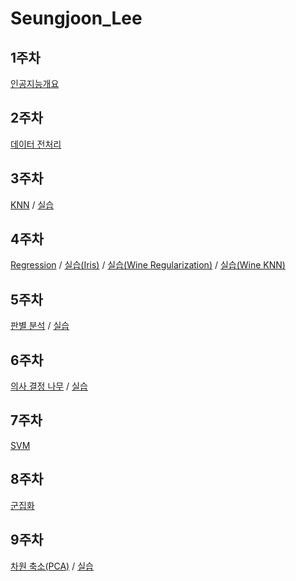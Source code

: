 # Seungjoon_Lee

## 1주차
 [인공지능개요](https://github.com/Sejong-Kaggle-Study-3rd/Seungjoon_Lee/blob/dfccd0f64bd8ce82a4303098436bc861e40fae96/1%EC%A3%BC%EC%B0%A8%20%EC%9D%B8%EA%B3%B5%EC%A7%80%EB%8A%A5%20%EA%B0%9C%EC%9A%94_210312_181641.pdf)

## 2주차
 [데이터 전처리](https://github.com/Sejong-Kaggle-Study-3rd/Seungjoon_Lee/blob/92d624df83a7673bd2d7a68bd393ee5bbbc0c00a/%EB%8D%B0%EC%9D%B4%ED%84%B0%20%EC%A0%84%EC%B2%98%EB%A6%AC.pdf)
 
## 3주차
 [KNN](https://github.com/Sejong-Kaggle-Study-3rd/Seungjoon_Lee/blob/3ad4a7c54d501231784d7fd123ac10d067c9dcd5/KNN.pdf) / [실습](https://github.com/Looma1116/Seungjoon_Lee/blob/a201319869604fae26ed166ec42a135a9729397f/w3_Iris.ipynb)

## 4주차
 [Regression](https://github.com/Sejong-Kaggle-Study-3rd/Seungjoon_Lee/blob/2035532519cf1aff8aa8bf423e75670d7e18e30c/%EB%A1%9C%EC%A7%80%EC%8A%A4%ED%8B%B1%ED%9A%8C%EA%B7%80%EB%B6%84%EB%A5%98.pdf) / [실습(Iris)](https://colab.research.google.com/drive/1X1hrdVDTknymwR1FqDrsorAF5XMs4-aF?usp=sharing) / [실습(Wine Regularization)](https://colab.research.google.com/drive/1fPExQByYyku7jKGexrIfzyNu9BVrQu6j?usp=sharing) / [실습(Wine KNN)](
https://github.com/Sejong-Kaggle-Study-3rd/Seungjoon_Lee/blob/a993c4a6f4ea6ef5dd11ba16eed10d5dc3e2d9a7/wine_KNN.ipynb)

## 5주차
 [판별 분석](https://github.com/Sejong-Kaggle-Study-3rd/Seungjoon_Lee/blob/a8d1d8c2d135613e5cfcd2b116c9e0a995f0199f/5%EC%A3%BC%EC%B0%A8%20%ED%8C%90%EB%B3%84%20%EB%B6%84%EC%84%9D.pdf)
/ [실습](https://github.com/Looma1116/Seungjoon_Lee/blob/3e9635065759a12e66b71f27106dd3d5c6eab299/w5_Iris_Discriminant_Analysis.ipynb)   

## 6주차
 [의사 결정 나무](https://github.com/Sejong-Kaggle-Study-3rd/Seungjoon_Lee/blob/87d5e95261a9c71bf3c6941bab85a19086cdbdec/6%EC%A3%BC%EC%B0%A8%20%EC%9D%98%EC%82%AC%20%EA%B2%B0%EC%A0%95%20%EB%82%98%EB%AC%B4.pdf) / [실습](https://github.com/Looma1116/Seungjoon_Lee/blob/37f2e78f5102f07c31064a177ff9ae7f8b0f2086/w6_Decision_Tree.ipynb)  
 
 ## 7주차
 [SVM](https://github.com/Looma1116/Kaggle-Study_Seungjoon_Lee/blob/5da2a659420cd5085788b9706f7c6e6b7e47e509/%EC%84%9C%ED%8F%AC%ED%8A%B8%20%EB%B2%A1%ED%84%B0%20%EB%A8%B8%EC%8B%A0.pdf)

## 8주차
[군집화](https://github.com/Looma1116/Kaggle-Study_Seungjoon_Lee/blob/5ccdb1afee22dd4ae7a5833a1ef8616da2ec9b51/%EA%B5%B0%EC%A7%91%ED%99%94.pdf) 

## 9주차
[차원 축소(PCA)](https://github.com/Looma1116/Kaggle-Study_Seungjoon_Lee/blob/21fd793fb728c2d9d06bc96510142deff86ac611/%EC%B0%A8%EC%9B%90%20%EC%B6%95%EC%86%8C.pdf) / [실습](https://github.com/Looma1116/Kaggle-Study_Seungjoon_Lee/blob/0808ac0c7dbe15771e369f44992d2ad0cd38d60f/week8_PCA_vs_LDA.ipynb)
